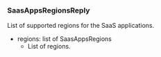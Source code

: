 ### SaasAppsRegionsReply
List of supported regions for the SaaS applications.

- regions: list of SaasAppsRegions
  - List of regions.
